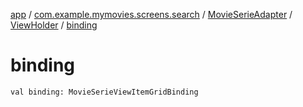 [app](../../../index.md) / [com.example.mymovies.screens.search](../../index.md) / [MovieSerieAdapter](../index.md) / [ViewHolder](index.md) / [binding](./binding.md)

# binding

`val binding: MovieSerieViewItemGridBinding`